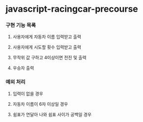 # javascript-racingcar-precourse

### 구현 기능 목록

1. 사용자에게 자동차 이름 입력받고 출력

2. 사용자에게 시도할 횟수 입력받고 출력

3. 무작위 값 구하고 4이상이면 전진 및 출력

4. 우승자 출력

### 예외 처리

1. 입력이 없을 경우

2. 자동차 이름이 6자 이상일 경우

3. 쉼표가 연달아 나와 쉼표 사이가 공백일 경우
